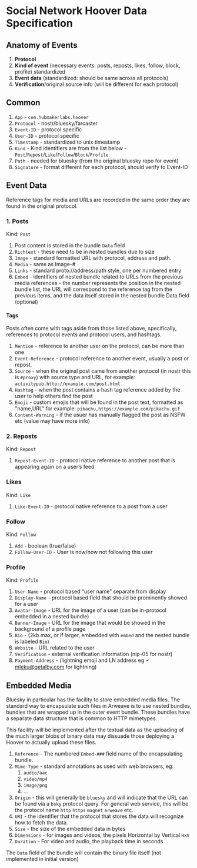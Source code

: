 # Social Network Hoover Data Specification

## Anatomy of Events

1. **Protocol**
2. **Kind of event** (necessary events: posts, reposts, likes, follow, block, profile) standardized
3. **Event data** (standardized: should be same across all protocols)
4. **Verification**/original source info (will be different for each protocol)

## Common

1. `App` - `com.hubmakerlabs.hoover` 
2. `Protocol` - nostr/bluesky/farcaster
3. `Event-ID` - protocol specific
4. `User-ID` - protocol specific
5. `Timestamp` - standardized to unix timestamp
6. `Kind` - Kind identifiers are from the list below - `Post`/`Repost`/`Like`/`Follow`/`Block`/`Profile`
7. `Path` - needed for bluesky (from the original bluesky repo for event)
8. `Signature` - format different for each protocol, should verify to Event-ID

## Event Data

Reference tags for media and URLs are recorded in the same order they are found in the original protocol.

### 1. Posts

Kind: `Post`

1. Post content is stored in the bundle `Data` field
2. `Richtext` - these need to be in nested bundles due to size
3. `Image` - standard formatted URL with protocol, address and path.
4. `Media` - same as Image-#
5. `Links` - standard proto://address/path style, one per numbered entry
6. `Embed` - identifiers of nested bundle related to URLs from the previous media references - the number represents the position in the nested bundle list, the URL will correspond to the reference tag from the previous items, and the data itself stored in the nested bundle Data field (optional)

#### Tags

Posts often come with tags aside from those listed above, specifically, references to protocol events and protocol users, and hashtags.

1. `Mention` - reference to another user on the protocol, can be more than one
2. `Event-Reference` - protocol reference to another event, usually a post or repost.
3. `Source` - when the original post came from another protocol (in nostr this is `#proxy`) with source type and URL, for example: `activitypub,http://example.com/post.html`
4. `Hashtag` - when the post contains a hash tag reference added by the user to help others find the post
5. `Emoji` - custom emojis that will be found in the post text, formatted as "name,URL" for example: `pikachu,https://example.com/pikachu.gif`
6. `Content-Warning` - if the usuer has manually flagged the post as NSFW etc (value may have more info)

### 2. Reposts

Kind: `Repost`

1. `Repost-Event-ID` - protocol native reference to another post that is appearing again on a user’s feed

### Likes

Kind: `Like`

1. `Like-Event-ID` - protocol native reference to a post from a user

### Follow

Kind: `Follow`

1. `Add` - boolean (true/false)
2. `Follow-User-ID` - User is now/now not following this user

### Profile

Kind: `Profile`

1. `User-Name` - protocol based “user name” separate from display
2. `Display-Name` - protocol based field that should be prominently showed for a user
3. `Avatar-Image` - URL for the image of a user (can be in-protocol embedded in a nested bundle)
4. `Banner-Image` - URL for the image that would be showed in the background of a profile page
5. `Bio` - (2kb max, or if larger, embedded with `embed` and the nested bundle is labeled `Bio`)
6. `Website` - URL related to the user
7. `Verification` - external verification information (nip-05 for nostr)
8. `Payment-Address` - (lightning emoji and LN address eg 🗲mleku@getalby.com for lightning)

## Embedded Media

Bluesky in particular has the facility to store embedded media files. The standard way to encapsulate such files in Arweave is to use nested bundles, bundles that are wrapped up in the outer event bundle. These bundles have a separate data structure that is common to HTTP mimetypes.

This facility will be implemented after the textual data as the uploading of the much larger blobs of binary data may dissuade those deploying a Hoover to actually upload these files.

1. `Reference` - The numbered `Embed-###` field name of the encapsulating bundle.
2. `Mime-Type` - standard annotations as used with web browsers, eg:
   1. `audio/aac`
   2. `video/mp4`
   3. `image/png`
   4. ...
3. `Origin` - this will generally be `bluesky` and will indicate that the URL can be found via a `bsky` protocol query. For general web service, this will be the protocol name `http` `https` `magnet` `arweave` etc.
4. `URI` - the identifier that the protocol that stores the data will recognize how to fetch the data.
5. `Size` - the size of the embedded data in bytes
6. `Dimensions` - for images and videos, the pixels Horizontal by Vertical `HxV`
7. `Duration` - For video and audio, the playback time in seconds

The `Data` field of the bundle will contain the binary file itself (not implemented in initial version)
